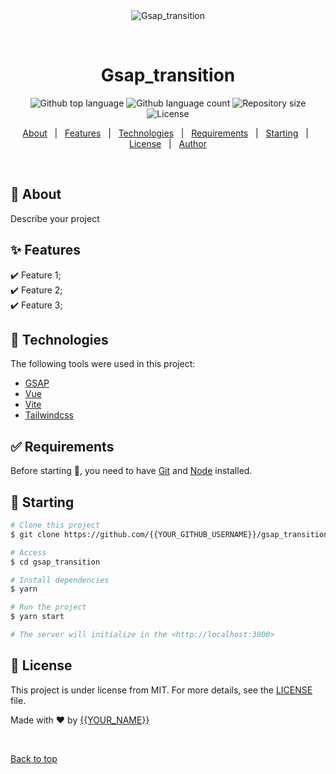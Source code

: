 <div align="center" id="top"> 
  <img src="./.github/app.gif" alt="Gsap_transition" />

  &#xa0;

  <!-- <a href="https://gsap_transition.netlify.app">Demo</a> -->
</div>

<h1 align="center">Gsap_transition</h1>

<p align="center">
  <img alt="Github top language" src="https://img.shields.io/github/languages/top/{{YOUR_GITHUB_USERNAME}}/gsap_transition?color=56BEB8">

  <img alt="Github language count" src="https://img.shields.io/github/languages/count/{{YOUR_GITHUB_USERNAME}}/gsap_transition?color=56BEB8">

  <img alt="Repository size" src="https://img.shields.io/github/repo-size/{{YOUR_GITHUB_USERNAME}}/gsap_transition?color=56BEB8">

  <img alt="License" src="https://img.shields.io/github/license/{{YOUR_GITHUB_USERNAME}}/gsap_transition?color=56BEB8">

  <!-- <img alt="Github issues" src="https://img.shields.io/github/issues/{{YOUR_GITHUB_USERNAME}}/gsap_transition?color=56BEB8" /> -->

  <!-- <img alt="Github forks" src="https://img.shields.io/github/forks/{{YOUR_GITHUB_USERNAME}}/gsap_transition?color=56BEB8" /> -->

  <!-- <img alt="Github stars" src="https://img.shields.io/github/stars/{{YOUR_GITHUB_USERNAME}}/gsap_transition?color=56BEB8" /> -->
</p>

<!-- Status -->

<!-- <h4 align="center"> 
	🚧  Gsap_transition 🚀 Under construction...  🚧
</h4> 

<hr> -->

<p align="center">
  <a href="#dart-about">About</a> &#xa0; | &#xa0; 
  <a href="#sparkles-features">Features</a> &#xa0; | &#xa0;
  <a href="#rocket-technologies">Technologies</a> &#xa0; | &#xa0;
  <a href="#white_check_mark-requirements">Requirements</a> &#xa0; | &#xa0;
  <a href="#checkered_flag-starting">Starting</a> &#xa0; | &#xa0;
  <a href="#memo-license">License</a> &#xa0; | &#xa0;
  <a href="https://github.com/{{YOUR_GITHUB_USERNAME}}" target="_blank">Author</a>
</p>

<br>

## :dart: About ##

Describe your project

## :sparkles: Features ##

:heavy_check_mark: Feature 1;\
:heavy_check_mark: Feature 2;\
:heavy_check_mark: Feature 3;

## :rocket: Technologies ##

The following tools were used in this project:
- [GSAP](https://greensock.com/gsap/)
- [Vue](https://vuejs.org/)
- [Vite](https://vitejs.dev/)
- [Tailwindcss](https://tailwindcss.com/)

## :white_check_mark: Requirements ##

Before starting :checkered_flag:, you need to have [Git](https://git-scm.com) and [Node](https://nodejs.org/en/) installed.

## :checkered_flag: Starting ##

```bash
# Clone this project
$ git clone https://github.com/{{YOUR_GITHUB_USERNAME}}/gsap_transition

# Access
$ cd gsap_transition

# Install dependencies
$ yarn

# Run the project
$ yarn start

# The server will initialize in the <http://localhost:3000>
```

## :memo: License ##

This project is under license from MIT. For more details, see the [LICENSE](LICENSE.md) file.


Made with :heart: by <a href="https://github.com/{{YOUR_GITHUB_USERNAME}}" target="_blank">{{YOUR_NAME}}</a>

&#xa0;

<a href="#top">Back to top</a>
